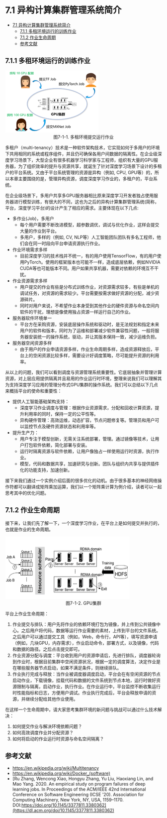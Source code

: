 <!--Copyright © Microsoft Corporation. All rights reserved.
  适用于[License](https://github.com/microsoft/AI-System/blob/main/LICENSE)版权许可-->

# 7.1 异构计算集群管理系统简介

- [7.1 异构计算集群管理系统简介](#71-异构计算集群管理系统简介)
  - [7.1.1 多租环境运行的训练作业](#711-多租环境运行的训练作业)
  - [7.1.2 作业生命周期](#712-作业生命周期)
  - [参考文献](#参考文献)


## 7.1.1 多租环境运行的训练作业


<img src="./img/1/7-1-1-jobsubmission.png" ch="500" width="300" height="200" />
<center>图7-1-1. 多租环境提交运行作业</center>

多租户（multi-tenancy）技术是一种软件架构技术，它实现如何于多用户的环境下共用相同的系统或程序组件，并且仍可确保各用户间数据的隔离性。在企业级深度学习场景下，大型企业有很多机器学习科学家与工程师，组织有大量的GPU服务器，为了组织效率的提升与资源共享，就诞生了针对深度学习场景下设计的多租户的平台系统。又由于平台系统管理的资源是异构（例如, CPU, GPU等）的，所以本章主要围绕的是，管理异构资源，调度深度学习作业的，多租户的，平台系统。

在企业级场景下，多用户共享多GPU服务器相比原来深度学习开发者独占使用服务器进行模型训练，有很大的不同，这也为之后的异构计算集群管理系统(简称，平台，深度学习平台)的设计产生了相应的需求。主要体现在以下几点:

- 多作业(Job)，多用户
  - 每个用户需要不断改进模型，超参数调优，调试与优化作业，这样会提交大量的作业到平台。
  - 多用户，多样的（例如, CV, NLP等）人工智能团队团队有多名工程师，他们会在同一时段向平台申请资源执行作业。
- 作业环境需求多样
  - 目前深度学习的技术栈并不统一，有的用户使用TensorFlow，有的用户使用PyTorch。使用的框架版本也可能不一样，造成底层依赖，例如NVIDIA CUDA等也可能版本不同。用户如果共享机器，需要对依赖的环境互不干扰。
- 作业资源需求多样
  - 用户提交的作业有些是分布式训练作业，对资源需求较多，有些是单机的调试任务，对资源的需求较少。平台需要按需求做好资源的分配，减少资源碎片。
  - 同时对用户来说，不希望作业本身受到其他作业的硬件资源与命名空间内软件的干扰，理想是像使用独占资源一样运行自己的作业。
- 服务器软件环境单一
  - 平台方在采购资源，安装底层操作系统和驱动时，是无法规划和指定未来用户的软件和版本，同时为了运维和部署减少软件兼容性问题，一般将服务器安装统一的操作系统，驱动，并让其版本保持一致，减少运维负担。
- 服务器空闲资源多样
  - 由于用户的作业申请资源多样，作业生命周期多样，造成资源释放后，平台上的空闲资源比较多样，需要设计好调度策略，尽可能提升资源的利用率。

从以上的问题，我们可以看到调度与资源管理系统重要性。它底层抽象并管理计算资源，对上层应用提供隔离并且易用的作业运行时环境，整理来说我们可以理解其为支持深度学习应用的管理分布式GPU集群的操作系统。我们可以总结以下几点来概括平台的使命和重要性：

- 提供人工智能基础架构支持：
  - 深度学习作业调度与管理：根据作业资源需求，分配和回收计算资源，提升利用率的同时，保持一定的公平性等。
  - 异构硬件管理：高效运维，动态扩容，节点问题修复等。管理员和用户可以监控节点及硬件资源状态和利用率等。
- 提升生产力：
  - 用户专注于模型创新，无需关注系统部署，管理。通过镜像等技术，让用户打包软件依赖，简化部署与安装。
  - 运行时隔离资源与软件依赖，让用户像独占一样使用运行时资源，执行作业。
  - 模型，代码和数据共享，加速研究与创新。团队与组织内共享与提供插件化的功能支持，加速创新。

接下来我们通过一个实例介绍后面的很多优化的动机。由于很多基本的神经网络操作符都可以翻译成矩阵乘加运算，我们以一个矩阵乘计算为例介绍，读者可以一起思考其中的优化问题。 

## 7.1.2 作业生命周期


接下来，让我们先了解一下，一个深度学习作业，在平台上是如何提交并执行的，也就是作业的生命周期。

<img src="./img/1/7-1-2-cluster.png" ch="500" width="400" height="200"/>
<center>图7-1-2. GPU集群</center>

平台上作业生命周期：

1. 作业提交与排队：用户先将作业的依赖环境打包为镜像，并上传到公共镜像中心。之后用户将代码，数据等运行作业需要的素材，上传到平台的文件系统。之后用户可以通过提交工具（例如，Web，命令行，API等），填写资源申请（例如，几块GPU，内存需求），作业启动命令，部署方式，以及镜像，代码和数据的路径。之后点击提交即可。
2. 作业资源分配与调度：平台收到用户的资源申请后，先进行排队，调度器轮询到作业时，根据目前集群中空闲资源状况，根据一定的调度算法，决定作业是在哪些服务器节点启动，如果不满足条件，则继续排队。
3. 作业执行完成与释放：当作业被调度器调度启动，平台会在有空闲资源的节点启动作业，下载镜像，挂载代码和数据的文件系统到节点本地，运行时做好资源限制与隔离，启动作业，执行作业。在作业运行中，平台监控不断收集运行时性能指标和日志，方便用户调试。作业执行完成后，平台会释放申请的资源，并继续分配给其他作业使用。

在这样一个生命周期中，请大家思考集群环境的新问题与挑战可以通过什么技术解决：

1. 如何提交作业与解决环境依赖问题？
2. 如何高效调度作业并分配资源？
3. 如何将启动的作业运行时资源与命名空间隔离？ 


## 参考文献

- https://en.wikipedia.org/wiki/Multitenancy
- https://en.wikipedia.org/wiki/Docker_(software)
- [Ru Zhang, Wencong Xiao, Hongyu Zhang, Yu Liu, Haoxiang Lin, and Mao Yang. 2020. An empirical study on program failures of deep learning jobs. In Proceedings of the ACM/IEEE 42nd International Conference on Software Engineering (ICSE '20). Association for Computing Machinery, New York, NY, USA, 1159–1170. DOI:https://doi.org/10.1145/3377811.3380362](https://dl.acm.org/doi/10.1145/3377811.3380362)
